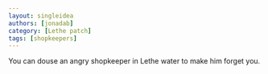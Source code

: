 ```yaml
---
layout: singleidea
authors: [jonadab]
category: [Lethe patch]
tags: [shopkeepers]
---
```

You can douse an angry shopkeeper in Lethe water to make him forget you.
